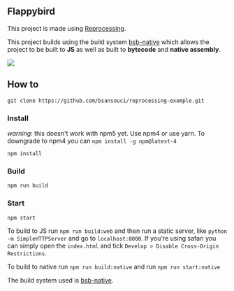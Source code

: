 Flappybird
---

This project is made using [Reprocessing](https://github.com/schmavery/reprocessing).

This project builds using the build system [bsb-native](https://github.com/bsansouci/bsb-native) which allows the project to be built to **JS** as well as built to **bytecode** and **native assembly**.

<p align="left"> 
<img src="https://user-images.githubusercontent.com/4534692/34076455-e047b276-e29c-11e7-9f14-33f79b0d4612.gif" />
</p>


## How to
```
git clone https://github.com/bsansouci/reprocessing-example.git
```

### Install
_warning_: this doesn't work with npm5 yet. Use npm4 or use yarn. To downgrade to npm4 you can `npm install -g npm@latest-4`
```
npm install
```

### Build
```
npm run build
```

### Start
```
npm start
```

To build to JS run `npm run build:web` and then run a static server, like `python -m SimpleHTTPServer` and go to `localhost:8000`. If you're using safari you can simply open the `index.html` and tick `Develop > Disable Cross-Origin Restrictions`.

To build to native run `npm run build:native` and run `npm run start:native`

The build system used is [bsb-native](https://github.com/bsansouci/bsb-native).
